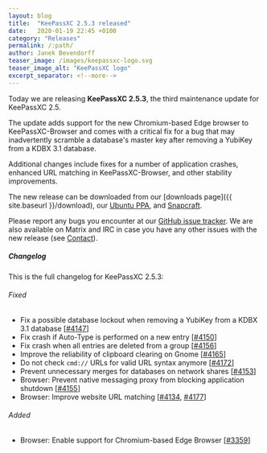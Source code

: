 ```yaml
---
layout: blog
title:  "KeePassXC 2.5.3 released"
date:   2020-01-19 22:45 +0100
category: "Releases"
permalink: /:path/
author: Janek Bevendorff
teaser_image: /images/keepassxc-logo.svg
teaser_image_alt: "KeePassXC logo"
excerpt_separator: <!--more-->
---
```


Today we are releasing **KeePassXC 2.5.3**, the third maintenance update for KeePassXC 2.5.

The update adds support for the new Chromium-based Edge browser to KeePassXC-Browser and comes
with a critical fix for a bug that may inadvertently scramble a database's master
key after removing a YubiKey from a KDBX 3.1 database.

<!--more-->

Additional changes include fixes for a number of application crashes, enhanced
URL matching in KeePassXC-Browser, and other stability improvements.

The new release can be downloaded from our
[downloads page]({{ site.baseurl }}/download), our
[Ubuntu PPA](https://launchpad.net/~phoerious/+archive/ubuntu/keepassxc/),
and [Snapcraft](https://snapcraft.io/keepassxc/).

Please report any bugs you encounter at our [GitHub issue tracker](https://github.com/keepassxreboot/keepassxc/issues).
We are also available on Matrix and IRC in case you have any other issues with the new release
(see [Contact](/team/#contact)).

<h5 id="changelog" style="clear: left">Changelog</h5>

This is the full changelog for KeePassXC 2.5.3:

<h6>Fixed</h6>

- Fix a possible database lockout when removing a YubiKey from a KDBX 3.1 database [[#4147](https://github.com/keepassxreboot/keepassxc/pull/4147)]
- Fix crash if Auto-Type is performed on a new entry [[#4150](https://github.com/keepassxreboot/keepassxc/pull/4150)]
- Fix crash when all entries are deleted from a group [[#4156](https://github.com/keepassxreboot/keepassxc/pull/4156)]
- Improve the reliability of clipboard clearing on Gnome [[#4165](https://github.com/keepassxreboot/keepassxc/pull/4165)]
- Do not check `cmd://` URLs for valid URL syntax anymore [[#4172](https://github.com/keepassxreboot/keepassxc/pull/4172)]
- Prevent unnecessary merges for databases on network shares [[#4153](https://github.com/keepassxreboot/keepassxc/pull/4153)]
- Browser: Prevent native messaging proxy from blocking application shutdown [[#4155](https://github.com/keepassxreboot/keepassxc/pull/4155)]
- Browser: Improve website URL matching [[#4134](https://github.com/keepassxreboot/keepassxc/pull/4134), [#4177](https://github.com/keepassxreboot/keepassxc/pull/4177)]

<h6>Added</h6>

- Browser: Enable support for Chromium-based Edge Browser [[#3359](https://github.com/keepassxreboot/keepassxc/pull/3359)]
